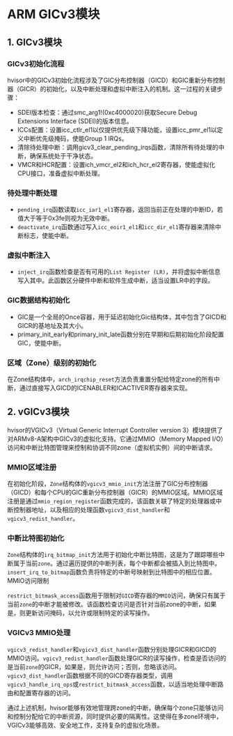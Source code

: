# ARM GICv3模块

## 1. GICv3模块

### GICv3初始化流程

hvisor中的GICv3初始化流程涉及了GIC分布控制器（GICD）和GIC重新分布控制器（GICR）的初始化，以及中断处理和虚拟中断注入的机制。这一过程的关键步骤：

- SDEI版本检查：通过smc_arg1!(0xc4000020)获取Secure Debug Extensions Interface (SDEI)的版本信息。
- ICCs配置：设置icc_ctlr_el1以仅提供优先级下降功能，设置icc_pmr_el1以定义中断优先级掩码，使能Group 1 IRQs。
- 清除待处理中断：调用gicv3_clear_pending_irqs函数，清除所有待处理的中断，确保系统处于干净状态。
- VMCR和HCR配置：设置ich_vmcr_el2和ich_hcr_el2寄存器，使能虚拟化CPU接口，准备虚拟中断处理。

### 待处理中断处理

- `pending_irq`函数读取`icc_iar1_el1`寄存器，返回当前正在处理的中断ID，若值大于等于0x3fe则视为无效中断。
- `deactivate_irq`函数通过写入`icc_eoir1_el1`和`icc_dir_el1`寄存器来清除中断标志，使能中断。

### 虚拟中断注入

- `inject_irq`函数检查是否有可用的`List Register (LR)`，并将虚拟中断信息写入其中。此函数区分硬件中断和软件生成中断，适当设置LR中的字段。

### GIC数据结构初始化

- GIC是一个全局的Once容器，用于延迟初始化Gic结构体，其中包含了GICD和GICR的基地址及其大小。
- primary_init_early和primary_init_late函数分别在早期和后期初始化阶段配置GIC，使能中断。

### 区域（Zone）级别的初始化

在Zone结构体中，`arch_irqchip_reset`方法负责重置分配给特定zone的所有中断，通过直接写入GICD的ICENABLER和ICACTIVER寄存器来实现。

## 2. vGICv3模块

hvisor的VGICv3（Virtual Generic Interrupt Controller version 3）模块提供了对ARMv8-A架构中GICv3的虚拟化支持。它通过MMIO（Memory Mapped I/O）访问和中断比特图管理来控制和协调不同zone（虚拟机实例）间的中断请求。

### MMIO区域注册

在初始化阶段，`Zone`结构体的`vgicv3_mmio_init`方法注册了GIC分布控制器（GICD）和每个CPU的GIC重新分布控制器（GICR）的MMIO区域。MMIO区域注册是通过`mmio_region_register`函数完成的，该函数关联了特定的处理器或中断控制器地址，以及相应的处理函数`vgicv3_dist_handler`和`vgicv3_redist_handler`。

### 中断比特图初始化

`Zone`结构体的`irq_bitmap_init`方法用于初始化中断比特图，这是为了跟踪哪些中断属于当前`zone`。通过遍历提供的中断列表，每个中断都会被插入到比特图中。`insert_irq_to_bitmap`函数负责将特定的中断号映射到比特图中的相应位置。
MMIO访问限制

`restrict_bitmask_access`函数用于限制对`GICD`寄存器的`MMIO`访问，确保只有属于当前`zone`的中断才能被修改。该函数检查访问是否针对当前zone的中断，如果是，则更新访问掩码，以允许或限制特定的读写操作。

### VGICv3 MMIO处理

`vgicv3_redist_handler`和`vgicv3_dist_handler`函数分别处理GICR和GICD的MMIO访问。`vgicv3_redist_handler`函数处理GICR的读写操作，检查是否访问的是当前`zone`的GICR，如果是，则允许访问；否则，忽略该访问。`vgicv3_dist_handler`函数根据不同的GICD寄存器类型，调用`vgicv3_handle_irq_ops`或`restrict_bitmask_access`函数，以适当地处理中断路由和配置寄存器的访问。

通过上述机制，hvisor能够有效地管理跨zone的中断，确保每个zone只能够访问和控制分配给它的中断资源，同时提供必要的隔离性。这使得在多zone环境中，VGICv3能够高效、安全地工作，支持复杂的虚拟化场景。
